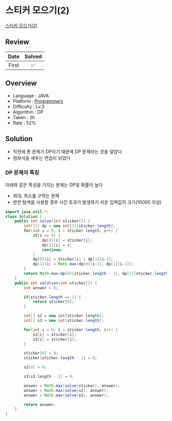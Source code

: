 # 스티커 모으기(2)

[스티커 모으기(2)](https://school.programmers.co.kr/learn/courses/30/lessons/12971)

## Review

| Date  | Solved |
| :---: | :----: |
| First |   ✅   |

## Overview

- Language : JAVA
- Platform : [Programmers](https://school.programmers.co.kr/learn/courses)
- Difficulty : Lv.3
- Algorithm : DP
- Taken : 2h
- Rate : 52%

## Solution

- 직전에 푼 문제가 DP이기 때문에 DP 문제라는 것을 알았다
- 점화식을 세우는 연습이 되었다

### DP 문제의 특징

아래와 같은 특성을 가지는 문제는 DP일 확률이 높다

- 최대, 최소를 구하는 문제
- 완전 탐색을 사용할 경우 시간 초과가 발생하기 쉬운 입력값의 크기(10000 이상)

```java
import java.util.*;
class Solution {
    public int solve(int sticker[]) {
        int[][] dp = new int[2][sticker.length];
        for(int i = 0; i < sticker.length; i++) {
            if(i == 0) {
                dp[0][i] = sticker[i];
                dp[1][i] = 0;
                continue;
            }
            dp[0][i] = sticker[i] + dp[1][i-1];
            dp[1][i] = Math.max(dp[0][i-1], dp[1][i-1]);
        }
        return Math.max(dp[0][sticker.length - 1], dp[1][sticker.length - 1]);
    }
    public int solution(int sticker[]) {
        int answer = 0;

        if(sticker.length == 1) {
            return sticker[0];
        }

        int[] s2 = new int[sticker.length];
        int[] s3 = new int[sticker.length];

        for(int i = 0; i < sticker.length; i++) {
            s2[i] = sticker[i];
            s3[i] = sticker[i];
        }

        sticker[0] = 0;
        sticker[sticker.length - 1] = 0;

        s2[0] = 0;

        s3[s3.length - 1] = 0;

        answer = Math.max(solve(sticker), answer);
        answer = Math.max(solve(s2), answer);
        answer = Math.max(solve(s3), answer);

        return answer;
    }
}
```
